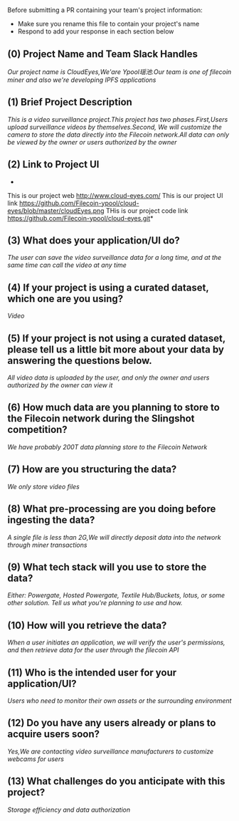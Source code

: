 # <CloudEyes>

Before submitting a PR containing your team's project information:
- Make sure you rename this file to contain your project's name
- Respond to add your response in each section below

## (0) Project Name and Team Slack Handles

*Our project name is CloudEyes,We'are Ypool瑶池.Our team is one of filecoin miner and also we're developing IPFS applications*

## (1) Brief Project Description

*This is a video surveillance project.This project has two phases.First,Users upload surveillance videos by themselves.Second, We will customize the camera to store the data directly into the Filecoin network.All data can only be viewed by the owner or users authorized by the owner*

## (2) Link to Project UI

*
This is our project web http://www.cloud-eyes.com/
This is our project UI link https://github.com/Filecoin-ypool/cloud-eyes/blob/master/cloudEyes.png
THis is our project code link https://github.com/Filecoin-ypool/cloud-eyes.git*

## (3) What does your application/UI do?

*The user can save the video surveillance data for a long time, and at the same time can call the video at any time*

## (4) If your project is using a curated dataset, which one are you using?

*Video*

## (5) If your project is not using a curated dataset, please tell us a little bit more about your data by answering the questions below.

*All video data is uploaded by the user, and only the owner and users authorized by the owner can view it*

## (6) How much data are you planning to store to the Filecoin network during the Slingshot competition?

*We have probably 200T data planning  store to the Filecoin Network*

## (7) How are you structuring the data?

*We only store video files*

## (8) What pre-processing are you doing before ingesting the data?

*A single file is less than 2G,We will directly deposit data into the network through miner transactions*

## (9)  What tech stack will you use to store the data?

*Either: Powergate, Hosted Powergate, Textile Hub/Buckets, lotus, or some other solution. Tell us what you're planning to use and how.*

## (10) How will you retrieve the data?

*When a user initiates an application, we will verify the user's permissions, and then retrieve data for the user through the filecoin API*

## (11) Who is the intended user for your application/UI?

*Users who need to monitor their own assets or the surrounding environment*

## (12) Do you have any users already or plans to acquire users soon?

*Yes,We are contacting video surveillance manufacturers to customize webcams for users*

## (13) What challenges do you anticipate with this project?

*Storage efficiency and data authorization*
